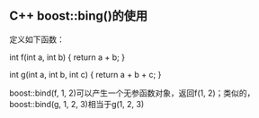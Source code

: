 ## C++ boost::bing()的使用

定义如下函数：

int f(int a, int b)
{
    return a + b;
}

int g(int a, int b, int c)
{
    return a + b + c;
}

boost::bind(f, 1, 2)可以产生一个无参函数对象，返回f(1, 2)；类似的，boost::bind(g, 1, 2, 3)相当于g(1, 2, 3)
